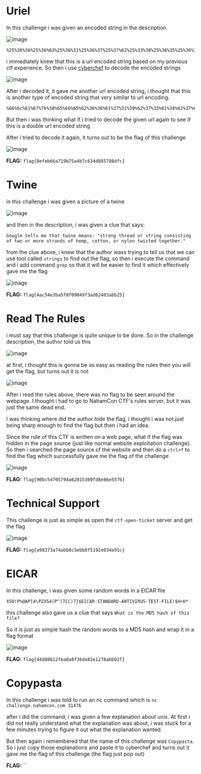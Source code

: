 # **Uriel**

In this challenge i was given an encoded string in the description

![image](https://github.com/Bepe2306/CTF-Write-Up/assets/153899054/3b89a2f6-2185-42ad-83e6-6f40c2754f46)

```
%25%36%36%25%36%63%25%36%31%25%36%37%25%37%62%25%33%38%25%36%35%25%36%36%25%36%35%25%36%32%25%33%36%25%33%36%25%36%31%25%33%37%25%33%31%25%33%39%25%36%32%25%33%37%25%33%35%25%36%31%25%33%34%25%36%32%25%33%37%25%36%33%25%33%36%25%33%33%25%33%34%25%36%34%25%33%38%25%33%38%25%33%35%25%33%37%25%33%38%25%33%38%25%36%34%25%36%36%25%36%33%25%37%64
```

i immediately knew that this is a url encoded string based on my previous ctf experience. So then i use [cyberchef](https://gchq.github.io/CyberChef/) to decode the encoded strings

![image](https://github.com/Bepe2306/CTF-Write-Up/assets/153899054/231ba54b-905b-44d8-a378-217e81f8d9ae)

After i decoded it, it gave me another url encoded string, i thought that this is another type of encoded string that very similar to url encoding.

```
%66%6c%61%67%7b%38%65%66%65%62%36%36%61%37%31%39%62%37%35%61%34%62%37%63%36%33%34%64%38%38%35%37%38%38%64%66%63%7d
```

But then i was thinking what if i tried to decode the given url again to see if this is a double url encoded string

After i tried to decode it again, it turns out to be the flag of this challenge

![image](https://github.com/Bepe2306/CTF-Write-Up/assets/153899054/1f51ea3e-715d-4d8e-9feb-8ac1431da533)

**FLAG:** `flag{8efeb66a719b75a4b7c634d885788dfc}`


# **Twine**

in this challenge i was given a picture of a twine

![image](https://github.com/Bepe2306/CTF-Write-Up/assets/153899054/6bed9c9a-e494-417f-b3bd-0ffbfb2577d0)

and then in the description, i was given a clue that says:

```
Google tells me that twine means: "strong thread or string consisting of two or more strands of hemp, cotton, or nylon twisted together."
```

from the clue above, i knew that the author wass trying to tell us that we can use tool called `strings` to find out the flag, 
so then i execute the command and i add command `grep` so that it will be easier to find it which effectively gave me the flag

![image](https://github.com/Bepe2306/CTF-Write-Up/assets/153899054/9e351918-2613-41e4-bed1-c2fdf7ef1e90)

**FLAG:** `flag{4ac54e3ba5f8f09049f3ad62403abb25}`

# **Read The Rules**

i must say that this challenge is quite unique to be done.
So in the challenge description, the author told us this

![image](https://github.com/Bepe2306/CTF-Write-Up/assets/153899054/0abe2294-c282-47ac-9636-a9d511010203)

at first, i thought this is gonna be as easy as reading the rules then you will get the flag, but turns out it is not

![image](https://github.com/Bepe2306/CTF-Write-Up/assets/153899054/d29acdd6-f893-431c-9d45-84e212e390e0)

After i read the rules above, there was no flag to be seen around the webpage. I thought i had to go to NahamCon CTF's rules server, but it was just the same dead end.

I was thinking where did the author hide the flag, i thought i was not just being sharp enough to find the flag but then i had an idea.

Since the rule of this CTF is written on a web page, what if the flag was hidden in the page source (just like normal website exploitation challenge).
So then i searched the page source of the website and then do a `ctrl+f` to find the flag which successfully gave me the flag of the challenge

![image](https://github.com/Bepe2306/CTF-Write-Up/assets/153899054/ba36d2a1-eca5-4f0a-9499-3cade9513012)

**FLAG:** `flag{90bc54705794a62015369fd8e86e557b}`


# **Technical Support**

This challenge is just as simple as open the `ctf-open-ticket` server and get the flag

![image](https://github.com/Bepe2306/CTF-Write-Up/assets/153899054/4d93943b-7204-4093-98f3-389ef8dbf160)

**FLAG:** `flag{a98373a74abb8c5ebb8f5192e034a91c}`


# **EICAR**

In this challenge, i was given some random words in a EICAR file

```
X5O!P%@AP[4\PZX54(P^)7CC)7}$EICAR-STANDARD-ANTIVIRUS-TEST-FILE!$H+H*
```

this challenge also gave us a clue that says `What is the MD5 hash of this file?`

So it is just as simple hash the random words to a MD5 hash and wrap it in a flag format

![image](https://github.com/Bepe2306/CTF-Write-Up/assets/153899054/2b275d0d-dbcb-4a86-bbba-44c28060fbaa)

**FLAG:** `flag{44d88612fea8a8f36de82e1278abb02f}`


# **Copypasta**

In this challenge i was told to run an nc command which is `nc challenge.nahamcon.com 31476`

after i did the command, i was given a few explanation about unix.
At first i did not really understand what the explanation was about, i was stuck for a few minutes trying to figure it out what the explanation wanted.

But then again i remembered that the name of this challenge was `Copypasta`. So i just copy those explanations and paste it to cyberchef and turns out it gave me the flag of this challenge (the flag just pop out)


**FLAG:** ``
